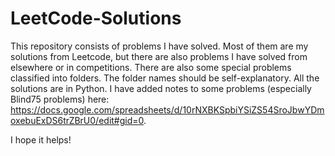 # LeetCode-Solutions

This repository consists of problems I have solved. Most of them are my solutions from Leetcode, but there are also problems I have solved from elsewhere or in competitions. There are also some special problems classified into folders. The folder names should be self-explanatory. All the solutions are in Python. I have added notes to some problems (especially Blind75 problems) here: https://docs.google.com/spreadsheets/d/10rNXBKSpbiYSiZS54SroJbwYDmoxebuExDS6trZBrU0/edit#gid=0.

I hope it helps!

